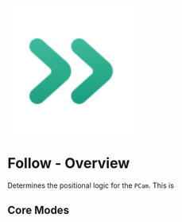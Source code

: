 <img src="../assets/feature-follow.svg" height="256" width="256"/>

# Follow - Overview

Determines the positional logic for the `PCam`.
This is 

## Core Modes

<div class="property-core-group">
<PropertyCore propertyName="Glued" propertyPageLink="./glued" propertyIcon="./../../assets/follow-glued.svg">
<template v-slot:propertyDescription>

Mimics the positional movement of its target.

This is the simplest of the follow modes and, likely, requires additional external logic before being useful.

</template>
</PropertyCore>
<PropertyCore propertyName="Simple" propertyPageLink="./simple" propertyIcon="./../../assets/follow-simple.svg">
<template v-slot:propertyDescription>

Has similar logic to `Glued`, but with the additional option to be offset from its targeted node.

</template>
</PropertyCore>
<PropertyCore propertyName="Group" propertyPageLink="./group" propertyIcon="./../../assets/follow-group.svg">
<template v-slot:propertyDescription>

Allows for multiple nodes to be selected.
It also allows for dynamically readjusting itself to keep multiple targets within view, should they start to spread out.

</template>
</PropertyCore>
<PropertyCore propertyName="Path" propertyPageLink="./path" propertyIcon="./../../assets/follow-path.svg">
<template v-slot:propertyDescription>

Follows a target while being positionally confined to a `Path` node. The position on the path is based on the closest baked point relative to the target's position.

</template>
</PropertyCore>
<PropertyCore propertyName="Framed" propertyPageLink="/follow-modes/framed" propertyIcon="./../../assets/follow-framed.svg">
<template v-slot:propertyDescription>

Enables dynamic framing of a given target using dead zones. Dead zones enable the camera to remain still until the target moves far enough away from the camera's view. This is determined by the horizontal and vertical dead zone size in their respective properties within the inspector.

</template>
</PropertyCore>
<PropertyCore propertyName="Third Person" propertyPageLink="/follow-modes/third-person" propertyIcon="./../../assets/follow-third-person.svg">
<template v-slot:propertyDescription>

As the name implies, this mode is meant to be used for third person camera experiences. It works by applying a SpringArm3D where the properties, such as `Collison Mask`, `Spring Length` and `Margin`, can be controlled from the PhantomCamera3D.

_This is for 3D scenes only_

</template>
</PropertyCore>
</div>